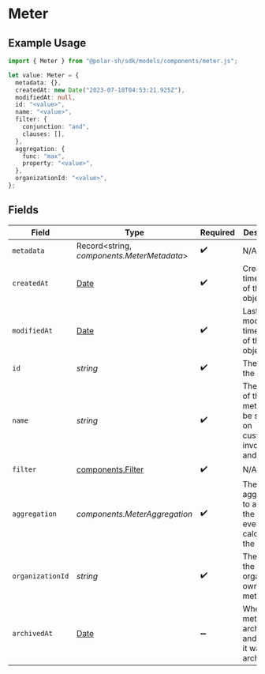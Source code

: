 # Meter

## Example Usage

```typescript
import { Meter } from "@polar-sh/sdk/models/components/meter.js";

let value: Meter = {
  metadata: {},
  createdAt: new Date("2023-07-18T04:53:21.925Z"),
  modifiedAt: null,
  id: "<value>",
  name: "<value>",
  filter: {
    conjunction: "and",
    clauses: [],
  },
  aggregation: {
    func: "max",
    property: "<value>",
  },
  organizationId: "<value>",
};
```

## Fields

| Field                                                                                         | Type                                                                                          | Required                                                                                      | Description                                                                                   |
| --------------------------------------------------------------------------------------------- | --------------------------------------------------------------------------------------------- | --------------------------------------------------------------------------------------------- | --------------------------------------------------------------------------------------------- |
| `metadata`                                                                                    | Record<string, *components.MeterMetadata*>                                                    | :heavy_check_mark:                                                                            | N/A                                                                                           |
| `createdAt`                                                                                   | [Date](https://developer.mozilla.org/en-US/docs/Web/JavaScript/Reference/Global_Objects/Date) | :heavy_check_mark:                                                                            | Creation timestamp of the object.                                                             |
| `modifiedAt`                                                                                  | [Date](https://developer.mozilla.org/en-US/docs/Web/JavaScript/Reference/Global_Objects/Date) | :heavy_check_mark:                                                                            | Last modification timestamp of the object.                                                    |
| `id`                                                                                          | *string*                                                                                      | :heavy_check_mark:                                                                            | The ID of the object.                                                                         |
| `name`                                                                                        | *string*                                                                                      | :heavy_check_mark:                                                                            | The name of the meter. Will be shown on customer's invoices and usage.                        |
| `filter`                                                                                      | [components.Filter](../../models/components/filter.md)                                        | :heavy_check_mark:                                                                            | N/A                                                                                           |
| `aggregation`                                                                                 | *components.MeterAggregation*                                                                 | :heavy_check_mark:                                                                            | The aggregation to apply on the filtered events to calculate the meter.                       |
| `organizationId`                                                                              | *string*                                                                                      | :heavy_check_mark:                                                                            | The ID of the organization owning the meter.                                                  |
| `archivedAt`                                                                                  | [Date](https://developer.mozilla.org/en-US/docs/Web/JavaScript/Reference/Global_Objects/Date) | :heavy_minus_sign:                                                                            | Whether the meter is archived and the time it was archived.                                   |